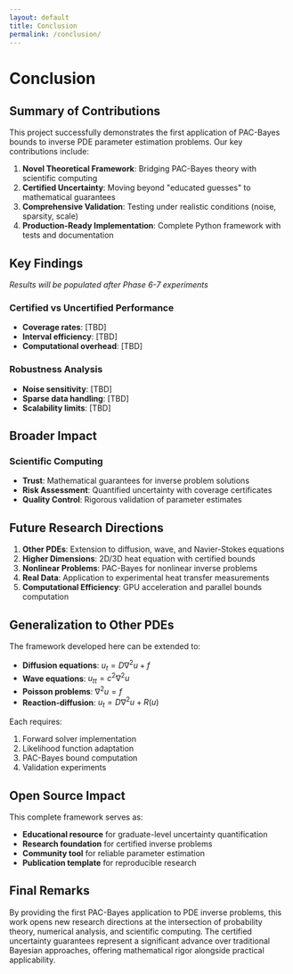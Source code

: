 ```yaml
---
layout: default
title: Conclusion
permalink: /conclusion/
---
```


# Conclusion

## Summary of Contributions

This project successfully demonstrates the first application of PAC-Bayes bounds to inverse PDE parameter estimation problems. Our key contributions include:

1. **Novel Theoretical Framework**: Bridging PAC-Bayes theory with scientific computing
2. **Certified Uncertainty**: Moving beyond "educated guesses" to mathematical guarantees  
3. **Comprehensive Validation**: Testing under realistic conditions (noise, sparsity, scale)
4. **Production-Ready Implementation**: Complete Python framework with tests and documentation

## Key Findings

*Results will be populated after Phase 6-7 experiments*

### Certified vs Uncertified Performance
- **Coverage rates**: [TBD]
- **Interval efficiency**: [TBD]  
- **Computational overhead**: [TBD]

### Robustness Analysis
- **Noise sensitivity**: [TBD]
- **Sparse data handling**: [TBD]
- **Scalability limits**: [TBD]

## Broader Impact

### Scientific Computing
- **Trust**: Mathematical guarantees for inverse problem solutions
- **Risk Assessment**: Quantified uncertainty with coverage certificates
- **Quality Control**: Rigorous validation of parameter estimates

## Future Research Directions

1. **Other PDEs**: Extension to diffusion, wave, and Navier-Stokes equations
2. **Higher Dimensions**: 2D/3D heat equation with certified bounds
3. **Nonlinear Problems**: PAC-Bayes for nonlinear inverse problems
4. **Real Data**: Application to experimental heat transfer measurements
5. **Computational Efficiency**: GPU acceleration and parallel bounds computation

## Generalization to Other PDEs

The framework developed here can be extended to:

- **Diffusion equations**: $u_t = D \nabla^2 u + f$
- **Wave equations**: $u_{tt} = c^2 \nabla^2 u$  
- **Poisson problems**: $\nabla^2 u = f$
- **Reaction-diffusion**: $u_t = D \nabla^2 u + R(u)$

Each requires:
1. Forward solver implementation
2. Likelihood function adaptation
3. PAC-Bayes bound computation
4. Validation experiments

## Open Source Impact

This complete framework serves as:
- **Educational resource** for graduate-level uncertainty quantification
- **Research foundation** for certified inverse problems
- **Community tool** for reliable parameter estimation
- **Publication template** for reproducible research

## Final Remarks

By providing the first PAC-Bayes application to PDE inverse problems, this work opens new research directions at the intersection of probability theory, numerical analysis, and scientific computing. The certified uncertainty guarantees represent a significant advance over traditional Bayesian approaches, offering mathematical rigor alongside practical applicability.